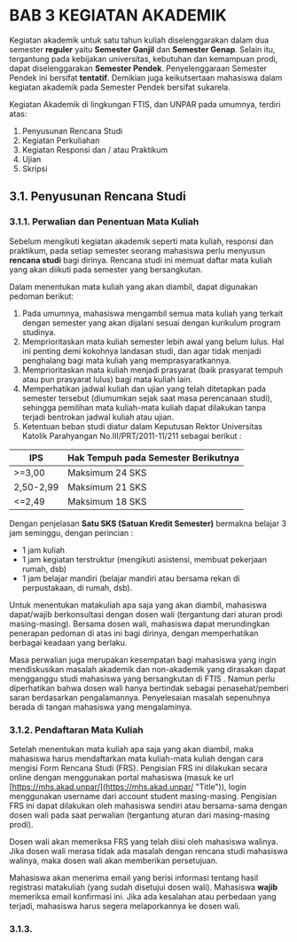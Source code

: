 # BAB 3 KEGIATAN AKADEMIK

Kegiatan akademik untuk satu tahun kuliah diselenggarakan dalam dua semester **reguler** yaitu **Semester Ganjil** dan **Semester Genap**. Selain itu, tergantung pada kebijakan universitas, kebutuhan dan kemampuan prodi, dapat diselenggarakan **Semester Pendek**. Penyelenggaraan Semester Pendek ini bersifat **tentatif**. Demikian juga keikutsertaan mahasiswa dalam kegiatan akademik pada Semester Pendek bersifat sukarela.

Kegiatan Akademik di lingkungan FTIS, dan UNPAR pada umumnya, terdiri atas:

1.	Penyusunan Rencana Studi
2.	Kegiatan Perkuliahan 
3.	Kegiatan Responsi dan / atau Praktikum
4.	Ujian
5.	Skripsi

## 3.1. Penyusunan Rencana Studi

### 3.1.1. Perwalian dan Penentuan Mata Kuliah
 Sebelum mengikuti kegiatan akademik seperti mata kuliah, responsi dan praktikum, pada setiap semester seorang         mahasiswa perlu menyusun **rencana studi** bagi dirinya. Rencana studi ini memuat daftar mata kuliah yang akan        diikuti pada semester yang bersangkutan.

 Dalam menentukan mata kuliah yang akan diambil, dapat digunakan pedoman berikut:
  
  1. Pada umumnya, mahasiswa mengambil semua mata kuliah yang terkait dengan semester yang akan dijalani                   sesuai dengan kurikulum program studinya.  
  2. Memprioritaskan mata kuliah semester lebih awal yang belum lulus. Hal ini penting demi kokohnya                       landasan studi, dan agar tidak menjadi penghalang bagi mata kuliah yang memprasyaratkannya.  
  3. Memprioritaskan mata kuliah menjadi prasyarat (baik prasyarat tempuh atau pun prasyarat lulus) bagi                   mata kuliah lain.  
  4. Memperhatikan jadwal kuliah dan ujian yang telah ditetapkan pada semester tersebut (diumumkan sejak saat              masa perencanaan studi), sehingga pemilihan mata kuliah-mata kuliah dapat dilakukan tanpa terjadi                     bentrokan jadwal kuliah atau ujian.  
  5. Ketentuan beban studi diatur dalam Keputusan Rektor Universitas Katolik Parahyangan No.III/PRT/2011-11/211            sebagai berikut :
  
  |   IPS    |      Hak Tempuh pada Semester Berikutnya      |
  |----------|-----------------------------------------------|
  |  >=3,00  |    Maksimum 24 SKS                            |
  | 2,50-2,99|    Maksimum 21 SKS                            |
  |  <=2,49  |    Maksimum 18 SKS                            |

  Dengan penjelasan **Satu SKS (Satuan Kredit Semester)** bermakna belajar 3 jam seminggu, dengan perincian : 
   * 1 jam kuliah  
   * 1 jam kegiatan terstruktur (mengikuti asistensi, membuat pekerjaan rumah, dsb)  
   * 1 jam belajar mandiri (belajar mandiri atau bersama rekan di perpustakaan, di rumah, dsb).
       
 Untuk menentukan matakuliah apa saja yang akan diambil, mahasiswa dapat/wajib berkonsultasi dengan dosen wali         (tergantung dari aturan prodi masing-masing). Bersama dosen wali, mahasiswa dapat merundingkan penerapan pedoman di   atas ini bagi dirinya, dengan memperhatikan berbagai keadaan yang berlaku.

 Masa perwalian juga merupakan kesempatan bagi mahasiswa yang ingin mendiskusikan masalah akademik dan non-akademik    yang dirasakan dapat mengganggu studi mahasiswa yang bersangkutan di FTIS . Namun perlu diperhatikan bahwa dosen      wali hanya bertindak sebagai penasehat/pemberi saran berdasarkan pengalamannya. Penyelesaian masalah sepenuhnya       berada di tangan mahasiswa yang mengalaminya.

### 3.1.2. Pendaftaran Mata Kuliah
 
 Setelah menentukan mata kuliah apa saja yang akan diambil, maka mahasiswa harus mendaftarkan mata kuliah-mata         kuliah dengan cara mengisi Form Rencana Studi (FRS). Pengisian FRS ini dilakukan secara online dengan menggunakan     portal mahasiswa (masuk ke url [https://mhs.akad.unpar/](https://mhs.akad.unpar/ "Title")), login menggunakan         username dari account student masing-masing. Pengisian FRS ini dapat dilakukan oleh mahasiswa sendiri atau            bersama-sama dengan dosen wali pada saat  perwalian (tergantung aturan dari masing-masing prodi).
 
 Dosen wali akan memeriksa FRS yang telah diisi oleh mahasiswa walinya. Jika dosen wali merasa tidak ada masalah       dengan rencana studi mahasiswa walinya, maka dosen wali akan memberikan persetujuan. 
 
 Mahasiswa akan menerima email yang berisi informasi tentang hasil registrasi matakuliah (yang sudah disetujui dosen   wali). Mahasiswa **wajib** memeriksa email konfirmasi ini. Jika ada kesalahan atau perbedaan yang terjadi, mahasiswa  harus segera melaporkannya ke dosen wali. 
 
 


### 3.1.3. 
